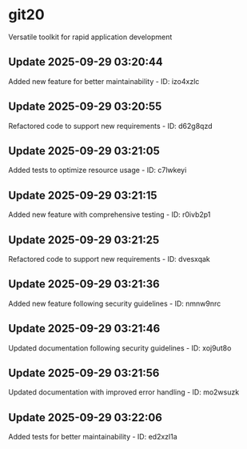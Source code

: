 # git20
Versatile toolkit for rapid application development

## Update 2025-09-29 03:20:44
Added new feature for better maintainability - ID: izo4xzlc


## Update 2025-09-29 03:20:55
Refactored code to support new requirements - ID: d62g8qzd


## Update 2025-09-29 03:21:05
Added tests to optimize resource usage - ID: c7lwkeyi


## Update 2025-09-29 03:21:15
Added new feature with comprehensive testing - ID: r0ivb2p1


## Update 2025-09-29 03:21:25
Refactored code to support new requirements - ID: dvesxqak


## Update 2025-09-29 03:21:36
Added new feature following security guidelines - ID: nmnw9nrc


## Update 2025-09-29 03:21:46
Updated documentation following security guidelines - ID: xoj9ut8o


## Update 2025-09-29 03:21:56
Updated documentation with improved error handling - ID: mo2wsuzk


## Update 2025-09-29 03:22:06
Added tests for better maintainability - ID: ed2xzl1a

